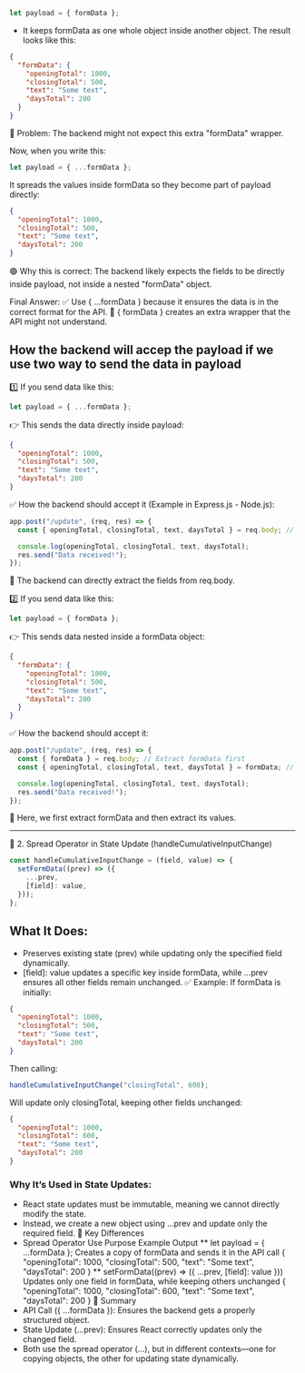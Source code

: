 ``` js 
let payload = { formData };
```

* It keeps formData as one whole object inside another object. The result looks like this:

```json
{
  "formData": {
    "openingTotal": 1000,
    "closingTotal": 500,
    "text": "Some text",
    "daysTotal": 200
  }
}
```
🔴 Problem: The backend might not expect this extra "formData" wrapper.

Now, when you write this:

```js
let payload = { ...formData };
```
It spreads the values inside formData so they become part of payload directly:

```json
{
  "openingTotal": 1000,
  "closingTotal": 500,
  "text": "Some text",
  "daysTotal": 200
}
```
🟢 Why this is correct: The backend likely expects the fields to be directly inside payload, not inside a nested "formData" object.

Final Answer:
✅ Use { ...formData } because it ensures the data is in the correct format for the API.
🚫 { formData } creates an extra wrapper that the API might not understand.

## How the backend will accep the payload if we use two way to send the data in payload
1️⃣ If you send data like this:
```js
let payload = { ...formData };
```
👉 This sends the data directly inside payload:

```json
{
  "openingTotal": 1000,
  "closingTotal": 500,
  "text": "Some text",
  "daysTotal": 200
}
```
✅ How the backend should accept it (Example in Express.js - Node.js):

```js
app.post("/update", (req, res) => {
  const { openingTotal, closingTotal, text, daysTotal } = req.body; // ✅ Directly extract values

  console.log(openingTotal, closingTotal, text, daysTotal);
  res.send("Data received!");
});
```
🔹 The backend can directly extract the fields from req.body.

2️⃣ If you send data like this:
```js
let payload = { formData };
```
👉 This sends data nested inside a formData object:

```json
{
  "formData": {
    "openingTotal": 1000,
    "closingTotal": 500,
    "text": "Some text",
    "daysTotal": 200
  }
}
```
✅ How the backend should accept it:

```js
app.post("/update", (req, res) => {
  const { formData } = req.body; // Extract formData first
  const { openingTotal, closingTotal, text, daysTotal } = formData; // Then extract values

  console.log(openingTotal, closingTotal, text, daysTotal);
  res.send("Data received!");
});
```
🔹 Here, we first extract formData and then extract its values.

------------------------------------------------------------------------------------
📌 2. Spread Operator in State Update (handleCumulativeInputChange)
```js
const handleCumulativeInputChange = (field, value) => {
  setFormData((prev) => ({
    ...prev,
    [field]: value,
  }));
};
```
## What It Does:
* Preserves existing state (prev) while updating only the specified field dynamically.
* [field]: value updates a specific key inside formData, while ...prev ensures all other fields remain unchanged.
✅ Example:
If formData is initially:

```json
{
  "openingTotal": 1000,
  "closingTotal": 500,
  "text": "Some text",
  "daysTotal": 200
}
```
Then calling:

```js
handleCumulativeInputChange("closingTotal", 600);
```
Will update only closingTotal, keeping other fields unchanged:

```json
{
  "openingTotal": 1000,
  "closingTotal": 600,
  "text": "Some text",
  "daysTotal": 200
}
```

### Why It’s Used in State Updates:
* React state updates must be immutable, meaning we cannot directly modify the state.
* Instead, we create a new object using ...prev and update only the required field.
🔹 Key Differences
* Spread Operator Use	Purpose	Example Output
** let payload = { ...formData };	Creates a copy of formData and sends it in the API call	{ "openingTotal": 1000, "closingTotal": 500, "text": "Some text", "daysTotal": 200 }
** setFormData((prev) => ({ ...prev, [field]: value }))	Updates only one field in formData, while keeping others unchanged	{ "openingTotal": 1000, "closingTotal": 600, "text": "Some text", "daysTotal": 200 }
🔹 Summary
* API Call ({ ...formData }): Ensures the backend gets a properly structured object.
* State Update (...prev): Ensures React correctly updates only the changed field.
* Both use the spread operator (...), but in different contexts—one for copying objects, the other for updating state dynamically.
